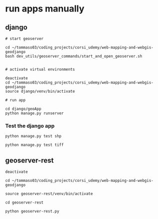 # run apps manually

## django

    # start geoserver

    cd ~/tommaso03/coding_projects/corsi_udemy/web-mapping-and-webgis-geodjango
    bash dev_utils/geoserver_commands/start_and_open_geoserver.sh


    # activate virtual environments

    deactivate
    cd ~/tommaso03/coding_projects/corsi_udemy/web-mapping-and-webgis-geodjango
    source django/venv/bin/activate

    # run app

    cd django/geoApp
    python manage.py runserver


### Test the django app

    python manage.py test shp

    python manage.py test tiff
    

## geoserver-rest

    deactivate

    cd ~/tommaso03/coding_projects/corsi_udemy/web-mapping-and-webgis-geodjango

    source geoserver-rest/venv/bin/activate

    cd geoserver-rest

    python geoserver-rest.py